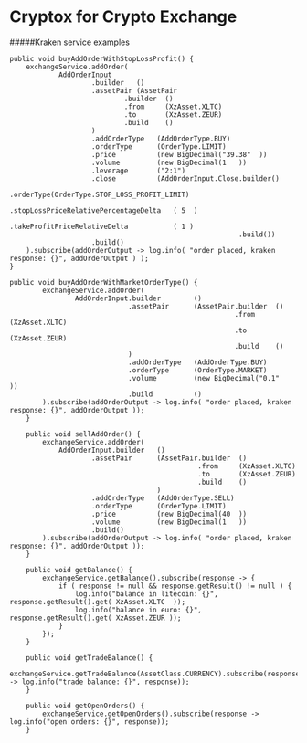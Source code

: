 # Cryptox for Crypto Exchange

#####Kraken service examples

    public void buyAddOrderWithStopLossProfit() {
        exchangeService.addOrder(
                AddOrderInput
                        .builder   ()
                        .assetPair (AssetPair
                                .builder  ()
                                .from     (XzAsset.XLTC)
                                .to       (XzAsset.ZEUR)
                                .build    ()
                        )
                        .addOrderType   (AddOrderType.BUY)
                        .orderType      (OrderType.LIMIT)
                        .price          (new BigDecimal("39.38"  ))
                        .volume         (new BigDecimal(1   ))
                        .leverage       ("2:1")
                        .close          (AddOrderInput.Close.builder()
                                                            .orderType(OrderType.STOP_LOSS_PROFIT_LIMIT)
                                                            .stopLossPriceRelativePercentageDelta   ( 5  )
                                                            .takeProfitPriceRelativeDelta           ( 1 )
                                                            .build())
                        .build()
        ).subscribe(addOrderOutput -> log.info( "order placed, kraken response: {}", addOrderOutput ) );
    }
    
    public void buyAddOrderWithMarketOrderType() {
            exchangeService.addOrder(
                    AddOrderInput.builder        ()
                                 .assetPair      (AssetPair.builder  ()
                                                           .from     (XzAsset.XLTC)
                                                           .to       (XzAsset.ZEUR)
                                                           .build    ()
                                 )
                                 .addOrderType   (AddOrderType.BUY)
                                 .orderType      (OrderType.MARKET)
                                 .volume         (new BigDecimal("0.1"   ))
                                 .build          ()
            ).subscribe(addOrderOutput -> log.info( "order placed, kraken response: {}", addOrderOutput ));
        }
    
        public void sellAddOrder() {
            exchangeService.addOrder(
                AddOrderInput.builder   ()
                        .assetPair      (AssetPair.builder  ()
                                                  .from     (XzAsset.XLTC)
                                                  .to       (XzAsset.ZEUR)
                                                  .build    ()
                                        )
                        .addOrderType   (AddOrderType.SELL)
                        .orderType      (OrderType.LIMIT)
                        .price          (new BigDecimal(40  ))
                        .volume         (new BigDecimal(1   ))
                        .build()
            ).subscribe(addOrderOutput -> log.info( "order placed, kraken response: {}", addOrderOutput ));
        }
    
        public void getBalance() {
            exchangeService.getBalance().subscribe(response -> {
                if ( response != null && response.getResult() != null ) {
                    log.info("balance in litecoin: {}", response.getResult().get( XzAsset.XLTC  ));
                    log.info("balance in euro: {}",     response.getResult().get( XzAsset.ZEUR ));
                }
            });
        }
    
        public void getTradeBalance() {
            exchangeService.getTradeBalance(AssetClass.CURRENCY).subscribe(response -> log.info("trade balance: {}", response));
        }
    
        public void getOpenOrders() {
            exchangeService.getOpenOrders().subscribe(response -> log.info("open orders: {}", response));
        }
